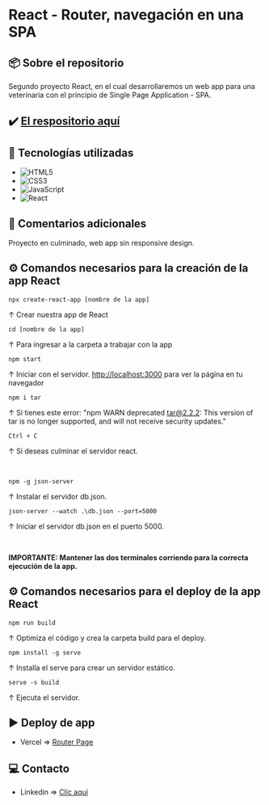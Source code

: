 # React - Router, navegación en una SPA

## 📦 Sobre el repositorio
Segundo proyecto React, en el cual desarrollaremos un web app para una veterinaria con el principio de Single Page Application - SPA.

## ✔️ [El respositorio aquí](https://github.com/K3yJey/router.git)

## 🔧 Tecnologías utilizadas
* ![HTML5](https://img.shields.io/badge/html5-%23E34F26.svg?style=for-the-badge&logo=html5&logoColor=white)
* ![CSS3](https://img.shields.io/badge/css3-%231572B6.svg?style=for-the-badge&logo=css3&logoColor=white)
* ![JavaScript](https://img.shields.io/badge/javascript-%23323330.svg?style=for-the-badge&logo=javascript&logoColor=%23F7DF1E)
* ![React](https://img.shields.io/badge/React-100000?style=for-the-badge&logo=React&logoColor=00dafc&labelColor=222222&color=222222)

## 📌 Comentarios adicionales
Proyecto en culminado, web app sin responsive design.

## ⚙️ Comandos necesarios para la creación de la app React
```console
npx create-react-app [nombre de la app]
```
↑ Crear nuestra app de React

```console
cd [nombre de la app]
```
↑ Para ingresar a la carpeta a trabajar con la app

```console
npm start
```
↑ Iniciar con el servidor. [http://localhost:3000](http://localhost:3000) para ver la página en tu navegador

```console
npm i tar
```
↑ Si tienes este error: "npm WARN deprecated tar@2.2.2: This version of tar is no longer supported, and will not receive security updates."

```console
Ctrl + C
```
↑ Si deseas culminar el servidor react.

<br/>

```console
npm -g json-server
```
↑ Instalar el servidor db.json.

```console
json-server --watch .\db.json --port=5000
```
↑ Iniciar el servidor db.json en el puerto 5000.

<br/>

**IMPORTANTE: Mantener las dos terminales corriendo para la correcta ejecución de la app.**
## ⚙️ Comandos necesarios para el deploy de la app React

```console
npm run build
```
↑ Optimiza el código y crea la carpeta build para el deploy.

```console
npm install -g serve
```
↑ Installa el serve para crear un servidor estático.

```console
serve -s build
```
↑ Ejecuta el servidor.

## ▶️ Deploy de app
* Vercel => [Router Page](https://router-k3yjey.vercel.app/)

## 💻 Contacto
* Linkedin => [Clic aquí](https://www.linkedin.com/in/k3yjey-dev/)